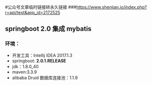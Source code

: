 #公众号文章临时链接转永久链接
###https://www.shenjian.io/index.php?r=api/test&app_id=2172525
## springboot 2.0 集成 mybatis

### 环境：

* 开发工具：Intellij IDEA 2017.1.3
* springboot: **2.0.1.RELEASE**
* jdk：1.8.0_40
* maven:3.3.9
* alibaba Druid 数据库连接池：1.1.9

